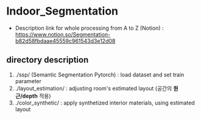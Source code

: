 # Indoor_Segmentation

* Description link for whole processing from A to Z (Notion) : https://www.notion.so/Segmentation-b82d58fbdaae45559c961543d3e12d08



## directory description

1. ./ssp/ (Semantic Segmentation Pytorch) : load dataset and set train parameter
2. ./layout_estimation/ : adjusting room's estimated layout (공간의 **원근/depth** 적용)
3. ./color_synthetic/ : apply synthetized interior materials, using estimated layout


